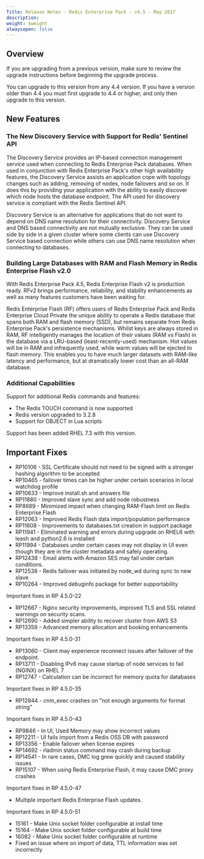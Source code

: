 ```yaml
---
Title: Release Notes - Redis Enterprise Pack - v4.5 - May 2017
description: 
weight: $weight
alwaysopen: false
---
```

## Overview

If you are upgrading from a previous version, make sure to review the
upgrade instructions before beginning the upgrade process.

You can upgrade to this version from any 4.4 version. If you have a
version older than 4.4 you must first upgrade to 4.4 or higher, and only
then upgrade to this version.

## New Features

### The New Discovery Service with Support for Redis' Sentinel API

The Discovery Service provides an IP-based connection management service
used when connecting to Redis Enterprise Pack databases. When used in
conjunction with Redis Enterprise Pack's other high availability
features, the Discovery Service assists an application cope with
topology changes such as adding, removing of nodes, node failovers and
so on. It does this by providing your application with the ability to
easily discover which node hosts the database endpoint. The API used for
discovery service is compliant with the Redis Sentinel API.

Discovery Service is an alternative for applications that do not want to
depend on DNS name resolution for their connectivity. Discovery Service
and DNS based connectivity are not mutually exclusive. They can be used
side by side in a given cluster where some clients can use Discovery
Service based connection while others can use DNS name resolution when
connecting to databases.

### Building Large Databases with RAM and Flash Memory in Redis Enterprise Flash v2.0

With Redis Enterprise Pack 4.5, Redis Enterprise Flash v2 is production
ready. RFv2 brings performance, reliability, and stability enhancements
as well as many features customers have been waiting for.

Redis Enterprise Flash (RF) offers users of Redis Enterprise Pack and
Redis Enterprise Cloud Private the unique ability to operate a Redis
database that spans both RAM and flash memory (SSD), but remains
separate from Redis Enterprise Pack's persistence mechanisms. Whilst
keys are always stored in RAM, RF intelligently manages the location of
their values (RAM vs Flash) in the database via a LRU-based
(least-recently-used) mechanism. Hot values will be in RAM and
infrequently used, while warm values will be ejected to flash memory.
This enables you to have much larger datasets with RAM-like latency and
performance, but at dramatically lower cost than an all-RAM database.

### Additional Capabilities

Support for additional Redis commands and features:

-   The Redis TOUCH command is now supported
-   Redis version upgraded to 3.2.8
-   Support for OBJECT in Lua scripts

Support has been added RHEL 7.3 with this version.

## Important Fixes

-   RP10106 - SSL Certificate should not need to be signed with a
    stronger hashing algorithm to be accepted
-   RP10465 - failover times can be higher under certain scenarios in
    local watchdog profile
-   RP10633 - Improve install.sh and answers file
-   RP11880 - Improved slave sync and add node robustness
-   RP8689 - Minimized impact when changing RAM-Flash limit on Redis
    Enterprise Flash
-   RP12063 - Improved Redis Flash data import/population performance
-   RP11608 - Improvements to databases.txt creation in support package
-   RP11941 - Eliminated warning and errors during upgrade on RHEL6
    with leash and python2.6 is installed
-   RP11994 - Databases under certain cases may not display in UI even
    though they are in the cluster metadata and safely operating.
-   RP12438 - Email alerts with Amazon SES may fail under certain
    conditions.
-   RP12538 - Redis failover was initiated by node\_wd during sync to
    new slave
-   RP10264 - Improved debuginfo package for better supportability

Important fixes in RP 4.5.0-22

-   RP12667 - Nginx security improvements, improved TLS and SSL related
    warnings on security scans.
-   RP12690 - Added simpler ability to recover cluster from AWS S3
-   RP13359 - Advanced memory allocation and booking enhancements

Important fixes in RP 4.5.0-31

-   RP13060 - Client may experience reconnect issues after failover of
    the endpoint.
-   RP13711 - Disabling IPv6 may cause startup of node services to fail
    (NGINX) on RHEL 7
-   RP12747 - Calculation can be incorrect for memory quota for
    databases

Important fixes in RP 4.5.0-35

-   RP12844 - cnm\_exec crashes on "not enough arguments for format
    string"

Important fixes in RP 4.5.0-43

-   RP9846 - In UI, Used Memory may show incorrect values
-   RP12211 - UI fails import from a Redis OSS DB with password
-   RP13356 - Enable failover when license expires
-   RP14692 - rladmin status command may crash during backup
-   RP14541 - In rare cases, DMC log grew quickly and caused stability
    issues
-   RP15107 - When using Redis Enterprise Flash, it may cause DMC proxy
    crashes

Important fixes in RP 4.5.0-47

-   Multiple important Redis Enterprise Flash updates.

Important fixes in RP 4.5.0-51

-   15161 - Make Unix socket folder configurable at install time
-   15164 - Make Unix socket folder configurable at build time
-   16082 - Make Unix socket folder configurable at runtime
-   Fixed an issue where on import of data, TTL information was set
    incorrectly
